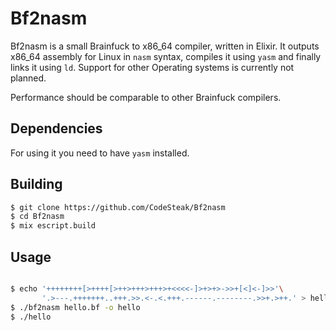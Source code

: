 # Bf2nasm

Bf2nasm is a small Brainfuck to x86_64 compiler, written in Elixir. It outputs x86_64
assembly for Linux in `nasm` syntax, compiles it using `yasm` and finally links it using `ld`.
Support for other Operating systems is currently not planned.

Performance should be comparable to other Brainfuck compilers.

## Dependencies

For using it you need to have `yasm` installed.

## Building
```bash
$ git clone https://github.com/CodeSteak/Bf2nasm
$ cd Bf2nasm
$ mix escript.build
```

## Usage

```bash

$ echo '++++++++[>++++[>++>+++>+++>+<<<<-]>+>+>->>+[<]<-]>>'\
       '.>---.+++++++..+++.>>.<-.<.+++.------.--------.>>+.>++.' > hello.bf
$ ./bf2nasm hello.bf -o hello
$ ./hello
```
